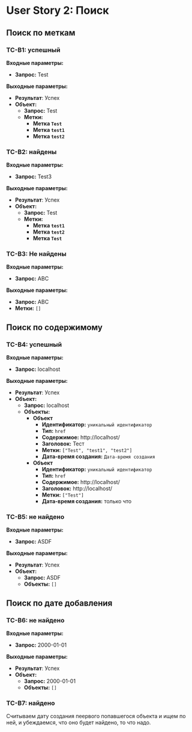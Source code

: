 # User Story 2: Поиск

## Поиск по меткам

### TC-B1: успешный

**Входные параметры:**
- **Запрос:** Test

**Выходные параметры:**
- **Результат**: Успех
- **Объект:**
  - **Запрос:** Test 
  - **Метки:**
    - **Метка `Test`**
    - **Метка `test1`**
    - **Метка `test2`**

### TC-B2: найдены

**Входные параметры:**
- **Запрос:** Test3

**Выходные параметры:**
- **Результат**: Успех
- **Объект:**
  - **Запрос:** Test
  - **Метки:**
    - **Метка `test1`**
    - **Метка `test2`**
    - **Метка `Test`**

### TC-B3: Не найдены

**Входные параметры:**
- **Запрос:** ABC

**Выходные параметры:**
  - **Запрос:** ABC
  - **Метки:** `[]`

## Поиск по содержимому

### TC-B4: успешный

**Входные параметры:**
- **Запрос:** localhost

**Выходные параметры:**
- **Результат**: Успех
- **Объект:**
  - **Запрос:** localhost
  - **Объекты:**
    - **Объект** 
      - **Идентификатор:** `уникальный идентификатор`
      - **Тип:** `href`
      - **Содержимое:** http://localhost/
      - **Заголовок:** Тест
      - **Метки:** `["Test", "test1", "test2"]`
      - **Дата-время создания:** `Дата-время создания`
    - **Объект**
      - **Идентификатор:** `уникальный идентификатор`
      - **Тип:** `href`
      - **Содержимое:** http://localhost/
      - **Заголовок:** http://localhost/
      - **Метки:** `["Test"]`
      - **Дата-время создания:** только что

### TC-B5: не найдено

**Входные параметры:**
- **Запрос:** ASDF

**Выходные параметры:**
- **Результат**: Успех
- **Объект:**
  - **Запрос:** ASDF
  - **Объекты:** `[]`

## Поиск по дате добавления

### TC-B6: не найдено

**Входные параметры:**
- **Запрос:** 2000-01-01

**Выходные параметры:**
- **Результат**: Успех
- **Объект:**
  - **Запрос:** 2000-01-01
  - **Объекты:** `[]`

### TC-B7: найдено

Считываем дату создания пеервого попавшегося объекта и ищем по ней, и убеждаемся, что оно будет найдено, то что надо.
